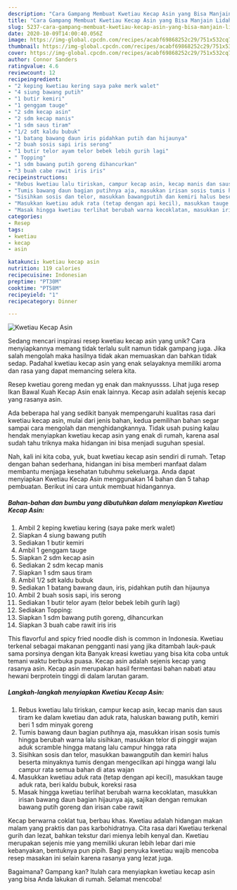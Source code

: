 ```yaml
---
description: "Cara Gampang Membuat Kwetiau Kecap Asin yang Bisa Manjain Lidah"
title: "Cara Gampang Membuat Kwetiau Kecap Asin yang Bisa Manjain Lidah"
slug: 5237-cara-gampang-membuat-kwetiau-kecap-asin-yang-bisa-manjain-lidah
date: 2020-10-09T14:00:40.056Z
image: https://img-global.cpcdn.com/recipes/acabf69868252c29/751x532cq70/kwetiau-kecap-asin-foto-resep-utama.jpg
thumbnail: https://img-global.cpcdn.com/recipes/acabf69868252c29/751x532cq70/kwetiau-kecap-asin-foto-resep-utama.jpg
cover: https://img-global.cpcdn.com/recipes/acabf69868252c29/751x532cq70/kwetiau-kecap-asin-foto-resep-utama.jpg
author: Connor Sanders
ratingvalue: 4.6
reviewcount: 12
recipeingredient:
- "2 keping kwetiau kering saya pake merk walet"
- "4 siung bawang putih"
- "1 butir kemiri"
- "1 genggam tauge"
- "2 sdm kecap asin"
- "2 sdm kecap manis"
- "1 sdm saus tiram"
- "1/2 sdt kaldu bubuk"
- "1 batang bawang daun iris pidahkan putih dan hijaunya"
- "2 buah sosis sapi iris serong"
- "1 butir telor ayam telor bebek lebih gurih lagi"
- " Topping"
- "1 sdm bawang putih goreng dihancurkan"
- "3 buah cabe rawit iris iris"
recipeinstructions:
- "Rebus kwetiau lalu tiriskan, campur kecap asin, kecap manis dan saus tiram ke dalam kwetiau dan aduk rata, haluskan bawang putih, kemiri beri 1 sdm minyak goreng"
- "Tumis bawang daun bagian putihnya aja, masukkan irisan sosis tumis hingga berubah warna lalu sisihkan, masukkan telor di pinggir wajan aduk scramble hingga matang lalu campur hingga rata"
- "Sisihkan sosis dan telor, masukkan bawangputih dan kemiri halus beserta minyaknya tumis dengan mengecilkan api hingga wangi lalu campur rata semua bahan di atas wajan"
- "Masukkan kwetiau aduk rata (tetap dengan api kecil), masukkan tauge aduk rata, beri kaldu bubuk, koreksi rasa"
- "Masak hingga kwetiau terlihat berubah warna kecoklatan, masukkan irisan bawang daun bagian hijaunya aja, sajikan dengan remukan bawang putih goreng dan irisan cabe rawit"
categories:
- Resep
tags:
- kwetiau
- kecap
- asin

katakunci: kwetiau kecap asin 
nutrition: 119 calories
recipecuisine: Indonesian
preptime: "PT30M"
cooktime: "PT58M"
recipeyield: "1"
recipecategory: Dinner

---
```



![Kwetiau Kecap Asin](https://img-global.cpcdn.com/recipes/acabf69868252c29/751x532cq70/kwetiau-kecap-asin-foto-resep-utama.jpg)

Sedang mencari inspirasi resep kwetiau kecap asin yang unik? Cara menyiapkannya memang tidak terlalu sulit namun tidak gampang juga. Jika salah mengolah maka hasilnya tidak akan memuaskan dan bahkan tidak sedap. Padahal kwetiau kecap asin yang enak selayaknya memiliki aroma dan rasa yang dapat memancing selera kita.

Resep kwetiau goreng medan yg enak dan maknyussss. Lihat juga resep Ikan Bawal Kuah Kecap Asin enak lainnya. Kecap asin adalah sejenis kecap yang rasanya asin.

Ada beberapa hal yang sedikit banyak mempengaruhi kualitas rasa dari kwetiau kecap asin, mulai dari jenis bahan, kedua pemilihan bahan segar sampai cara mengolah dan menghidangkannya. Tidak usah pusing kalau hendak menyiapkan kwetiau kecap asin yang enak di rumah, karena asal sudah tahu triknya maka hidangan ini bisa menjadi suguhan spesial.


Nah, kali ini kita coba, yuk, buat kwetiau kecap asin sendiri di rumah. Tetap dengan bahan sederhana, hidangan ini bisa memberi manfaat dalam membantu menjaga kesehatan tubuhmu sekeluarga. Anda dapat menyiapkan Kwetiau Kecap Asin menggunakan 14 bahan dan 5 tahap pembuatan. Berikut ini cara untuk membuat hidangannya.

<!--inarticleads1-->

##### Bahan-bahan dan bumbu yang dibutuhkan dalam menyiapkan Kwetiau Kecap Asin:

1. Ambil 2 keping kwetiau kering (saya pake merk walet)
1. Siapkan 4 siung bawang putih
1. Sediakan 1 butir kemiri
1. Ambil 1 genggam tauge
1. Siapkan 2 sdm kecap asin
1. Sediakan 2 sdm kecap manis
1. Siapkan 1 sdm saus tiram
1. Ambil 1/2 sdt kaldu bubuk
1. Sediakan 1 batang bawang daun, iris, pidahkan putih dan hijaunya
1. Ambil 2 buah sosis sapi, iris serong
1. Sediakan 1 butir telor ayam (telor bebek lebih gurih lagi)
1. Sediakan  Topping:
1. Siapkan 1 sdm bawang putih goreng, dihancurkan
1. Siapkan 3 buah cabe rawit iris iris


This flavorful and spicy fried noodle dish is common in Indonesia. Kwetiau terkenal sebagai makanan pengganti nasi yang jika ditambah lauk-pauk sama porsinya dengan kita Banyak kreasi kwetiau yang bisa kita coba untuk temani waktu berbuka puasa. Kecap asin adalah sejenis kecap yang rasanya asin. Kecap asin merupakan hasil fermentasi bahan nabati atau hewani berprotein tinggi di dalam larutan garam. 

<!--inarticleads2-->

##### Langkah-langkah menyiapkan Kwetiau Kecap Asin:

1. Rebus kwetiau lalu tiriskan, campur kecap asin, kecap manis dan saus tiram ke dalam kwetiau dan aduk rata, haluskan bawang putih, kemiri beri 1 sdm minyak goreng
1. Tumis bawang daun bagian putihnya aja, masukkan irisan sosis tumis hingga berubah warna lalu sisihkan, masukkan telor di pinggir wajan aduk scramble hingga matang lalu campur hingga rata
1. Sisihkan sosis dan telor, masukkan bawangputih dan kemiri halus beserta minyaknya tumis dengan mengecilkan api hingga wangi lalu campur rata semua bahan di atas wajan
1. Masukkan kwetiau aduk rata (tetap dengan api kecil), masukkan tauge aduk rata, beri kaldu bubuk, koreksi rasa
1. Masak hingga kwetiau terlihat berubah warna kecoklatan, masukkan irisan bawang daun bagian hijaunya aja, sajikan dengan remukan bawang putih goreng dan irisan cabe rawit


Kecap berwarna coklat tua, berbau khas. Kwetiau adalah hidangan makan malam yang praktis dan pas karbohidratnya. Cita rasa dari Kwetiau terkenal gurih dan lezat, bahkan tekstur dari mienya lebih kenyal dan. Kwetiau merupakan sejenis mie yang memiliki ukuran lebih lebar dari mie kebanyakan, bentuknya pun pipih. Bagi penyuka kwetiau wajib mencoba resep masakan ini selain karena rasanya yang lezat juga. 

Bagaimana? Gampang kan? Itulah cara menyiapkan kwetiau kecap asin yang bisa Anda lakukan di rumah. Selamat mencoba!
